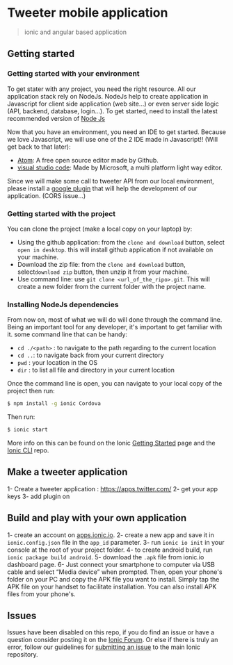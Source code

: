 # Tweeter mobile application

> ionic and angular based application

## Getting started

### Getting started with your environment

To get stater with any project, you need the right resource. All our application stack rely on NodeJs. NodeJs help to create application in Javascript for client side application (web site...) or even server side logic (API, backend, database, login...).
To get started, need to install the latest recommended version of [Node Js](https://nodejs.org/en/)

Now that you have an environment, you need an IDE to get started. Because we love Javascript, we will use one of the 2 IDE made in Javascript!! (Will get back to that later):
- [Atom](https://atom.io): A free open source editor made by Github.
- [visual studio code](https://code.visualstudio.com/): Made by Microsoft, a multi platform light way editor.

Since we will make some call to tweeter API from our local environment, please install a [google plugin](https://chrome.google.com/webstore/detail/allow-control-allow-origi/nlfbmbojpeacfghkpbjhddihlkkiljbi/related?hl=en) that will help the development of our application. (CORS issue...)

### Getting started with the project

You can clone the project (make a local copy on your laptop) by:
- Using the github application: from the `clone and download` button, select `open in desktop`. this will install github application if not available on your machine.
- Download the zip file: from the `clone and download` button, select`download zip` button, then unzip it from your machine.
- Use command line: use `git clone <url_of_the_ripo>.git`. This will create a new folder from the current folder with the project name.


### Installing NodeJs dependencies

From now on, most of what we will do will done through the command line. Being an important tool for any developer, it's important to get familiar with it.
some command line that can be handy:
- `cd ./<path>` : to navigate to the path regarding to the current location
- `cd ..`: to navigate back from your current directory
- `pwd` : your location in the OS
- `dir` : to list all file and directory in your current location

Once the command line is open, you can navigate to your local copy of the project then run:

```bash
$ npm install -g ionic Cordova
```

Then run:

```bash
$ ionic start
```

More info on this can be found on the Ionic [Getting Started](http://ionicframework.com/getting-started) page and the [Ionic CLI](https://github.com/driftyco/ionic-cli) repo.


## Make a tweeter application

1- Create a tweeter application : https://apps.twitter.com/
2- get your app keys
3- add plugin on



## Build and play with your own application

1- create an account on [apps.ionic.io](https://apps.ionic.io/apps/).
2- create a new app and save it in `ionic.config.json` file in the `app_id` parameter.
3- run `ionic io init` in your console at the root of your project folder.
4- to create android build, run `ionic package build android`.
5- download the `.apk` file from ionic.io dashboard page.
6- Just connect your smartphone to computer via USB cable and select “Media device” when prompted. Then, open your phone's folder on your PC and copy the APK file you want to install. Simply tap the APK file on your handset to facilitate installation. You can also install APK files from your phone's.



## Issues
Issues have been disabled on this repo, if you do find an issue or have a question consider posting it on the [Ionic Forum](http://forum.ionicframework.com/).  Or else if there is truly an error, follow our guidelines for [submitting an issue](http://ionicframework.com/submit-issue/) to the main Ionic repository.
